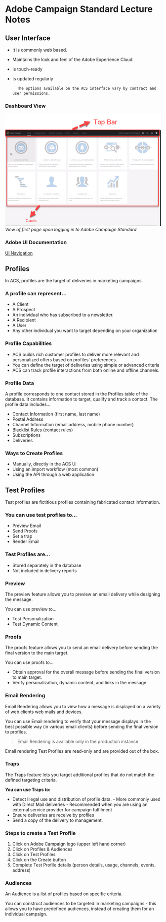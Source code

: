 # Adobe Campaign Standard Lecture Notes

## User Interface

- It is commonly web based.
- Maintains the look and feel of the Adobe Experience Cloud
- Is touch-ready
- Is updated regularly


        The options available on the ACS interface vary by contract and user permissions.

### Dashboard View
![Dashboard_View](..\img\acs_dashboard.jpg)*View of first page upon logging in to Adobe Campaign Standard*

### Adobe UI Documentation
[UI Navigation](https://docs.adobe.com/content/help/en/campaign-standard/using/getting-started/discovering-the-interface/interface-description.html)


## Profiles
In ACS, profiles are the target of deliveries in marketing campaigns.

### A profile can represent...
- A Client
- A Prospect
- An individual who has subscribed to a newsletter.
- A Recipient
- A User
- Any other individual you want to target depending on your organization


### Profile Capabilities
- ACS builds rich customer profiles to deliver more relevant and personalized offers based on profiles' preferences.
- You can define the target of deliveries using simple or advanced criteria
- ACS can track profile interactions from both online and offline channels.


### Profile Data
A profile corresponds to one contact stored in the Profiles table of the database.  It contains information to target, qualify and track a contact.  The profile data includes...
- Contact Information (first name, last name)
- Postal Address
- Channel Information (email address, mobile phone number)
- Blacklist Rules (contact rules)
- Subscriptions
- Deliveries

### Ways to Create Profiles
- Manually, directly in the ACS UI
- Using an import workflow (most common)
- Using the API through a web application


## Test Profiles
Test profiles are fictitious profiles containing fabricated contact information.  

### You can use test profiles to...
- Preview Email
- Send Proofs
- Set a trap
- Render Email

### Test Profiles are...
- Stored separately in the database
- Not included in delivery reports

### Preview
The preview feature allows you to preview an email delivery while designing the message.

You can use preview to...
- Test Personalization
- Test Dynamic Content

### Proofs
The proofs feature allows you to send an email delivery before sending the final version to the main target.  

You can use proofs to...
- Obtain approval for the overall message before sending the final version to main target.
- Verify personalization, dynamic content, and links in the message.


### Email Rendering 
<!-- 9/17/2020 09:52 BREAK -->
Email Rendering allows you to view how a message is displayed on a variety of web clients web mails and devices.

You can use Email rendering to verify that your message displays in the best possible way (in various email clients) before sending the final version to profiles.

> Email Rendering is available only in the production instance

Email rendering Test Profiles are read-only and are provided out of the box.


### Traps
The Traps feature lets you target additional profiles that do not match the defined targeting criteria.

**You can use Traps to:**
- Detect Illegal use and distribution of profile data.
        - More commonly used with Direct Mail deliveries
        - Recommended when you are using an external service provider for campaign fulfilment
- Ensure deliveries are receive by profiles
- Send a copy of the delivery to management.

### Steps to create a Test Profile
1. Click on Adobe Campaign logo (upper left hand corner)
2. Click on Profiles & Audiences
3. Click on Test Profiles
4. Click on the Create button
5. Complete Test Profile details (person details, usage, channels, events, address)

### Audiences
An Audience is a list of profiles based on specific criteria.

You can construct audiences to be targeted in marketing campaigns - this allows you to have predefined audiences, instead of creating them for an individual campaign.